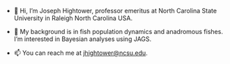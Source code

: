 - 👋 Hi, I’m Joseph Hightower, professor emeritus at North Carolina State University in Raleigh North Carolina USA.
- 👀 My background is in fish population dynamics and anadromous fishes. I’m interested in Bayesian analyses using JAGS.

- 📫 You can reach me at jhightower@ncsu.edu.

<!---
jhncsu/jhncsu is a ✨ special ✨ repository because its `README.md` (this file) appears on your GitHub profile.
You can click the Preview link to take a look at your changes.
--->
